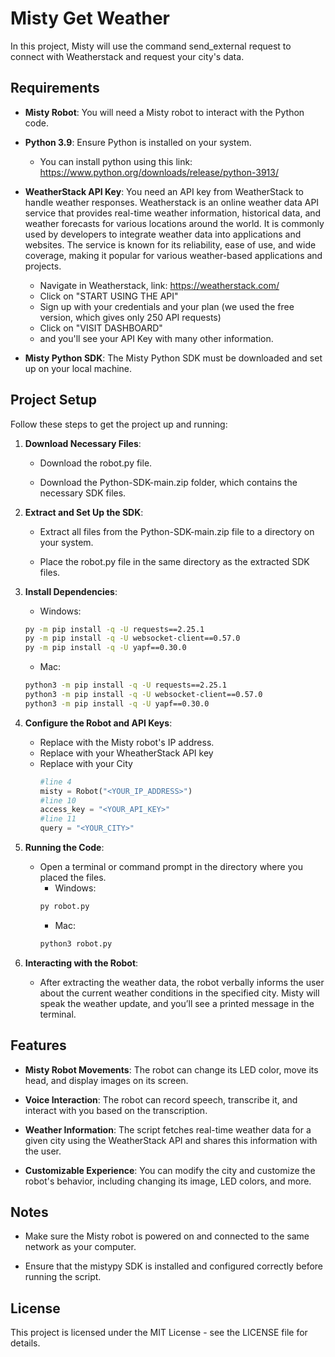 Misty Get Weather
=================

In this project, Misty will use the command send_external request to connect with Weatherstack and request your city's data.

Requirements
------------

*   **Misty Robot**: You will need a Misty robot to interact with the Python code.
    
*   **Python 3.9**: Ensure Python is installed on your system.
    * You can install python using this link: https://www.python.org/downloads/release/python-3913/
    
*   **WeatherStack API Key**: You need an API key from WeatherStack to handle weather responses.
    Weatherstack is an online weather data API service that provides real-time weather information, historical data, and weather forecasts for various locations around the world. It is commonly used by developers to integrate weather data into applications and websites. The service is known for its reliability, ease  of use, and wide coverage, making it popular for various weather-based applications and projects.
    * Navigate in Weatherstack, link: https://weatherstack.com/
    * Click on "START USING THE API"
    * Sign up with your credentials and your plan (we used the free version, which gives only 250 API requests)
    * Click on "VISIT DASHBOARD"
    * and you'll see your API Key with many other information.
    
*   **Misty Python SDK**: The Misty Python SDK must be downloaded and set up on your local machine.
    

Project Setup
-------------

Follow these steps to get the project up and running:

1.  **Download Necessary Files**:
    
    *   Download the robot.py file.
        
    *   Download the Python-SDK-main.zip folder, which contains the necessary SDK files.
        
2.  **Extract and Set Up the SDK**:
    
    *   Extract all files from the Python-SDK-main.zip file to a directory on your system.
        
    *   Place the robot.py file in the same directory as the extracted SDK files.
        
3.  **Install Dependencies**:

    * Windows:
    ```bash
    py -m pip install -q -U requests==2.25.1
    py -m pip install -q -U websocket-client==0.57.0
    py -m pip install -q -U yapf==0.30.0
    ```
    * Mac:
    ```bash
    python3 -m pip install -q -U requests==2.25.1
    python3 -m pip install -q -U websocket-client==0.57.0
    python3 -m pip install -q -U yapf==0.30.0
    ```   
4.  **Configure the Robot and API Keys**:
    *   Replace with the Misty robot's IP address.
    *   Replace with your WheatherStack API key
    *   Replace with your City
        ```python
        #line 4     
        misty = Robot("<YOUR_IP_ADDRESS>")
        #line 10
        access_key = "<YOUR_API_KEY>" 
        #line 11
        query = "<YOUR_CITY>"
        ```

        
5.  **Running the Code**:
    
    *   Open a terminal or command prompt in the directory where you placed the files.
        * Windows:
        ```bash    
        py robot.py
        ```
        * Mac:
        ```bash    
        python3 robot.py
        ```
6.  **Interacting with the Robot**:
    
    *   After extracting the weather data, the robot verbally informs the user about the current weather conditions in the specified city. Misty will speak the weather update, and you’ll see a printed message in the terminal.
        

Features
--------

*   **Misty Robot Movements**: The robot can change its LED color, move its head, and display images on its screen.
    
*   **Voice Interaction**: The robot can record speech, transcribe it, and interact with you based on the transcription.
    
*   **Weather Information**: The script fetches real-time weather data for a given city using the WeatherStack API and shares this information with the user.
    
*   **Customizable Experience**: You can modify the city and customize the robot's behavior, including changing its image, LED colors, and more.
    

Notes
-----

*   Make sure the Misty robot is powered on and connected to the same network as your computer.
    
*   Ensure that the mistypy SDK is installed and configured correctly before running the script.
    

License
-------

This project is licensed under the MIT License - see the LICENSE file for details.

